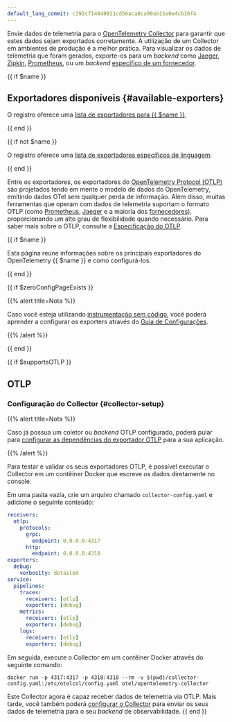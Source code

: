 ```yaml
---
default_lang_commit: c392c714849921cd56aca8ca99ab11e0e4cb16f4
---
```


Envie dados de telemetria para o [OpenTelemetry Collector](/docs/collector/)
para garantir que estes dados sejam exportados corretamente. A utilização de um
Collector em ambientes de produção é a melhor prática. Para visualizar os dados
de telemetria que foram gerados, exporte-os para um _backend_ como
[Jaeger](https://jaegertracing.io/), [Zipkin](https://zipkin.io/),
[Prometheus](https://prometheus.io/), ou um _backend_
[específico de um fornecedor](/ecosystem/vendors/).

{{ if $name }}

## Exportadores disponíveis {#available-exporters}

O registro oferece uma [lista de exportadores para {{ $name }}][reg].

{{ end }}

{{ if not $name }}

O registro oferece uma [lista de exportadores específicos de linguagem][reg].

{{ end }}

Entre os exportadores, os exportadores do [OpenTelemetry Protocol (OTLP)][OTLP]
são projetados tendo em mente o modelo de dados do OpenTelemetry, emitindo dados
OTel sem qualquer perda de informação. Além disso, muitas ferramentas que operam
com dados de telemetria suportam o formato OTLP (como [Prometheus], [Jaeger] e a
maioria dos [fornecedores]), proporcionando um alto grau de flexibilidade quando
necessário. Para saber mais sobre o OTLP, consulte a [Especificação do
OTLP][OTLP].

[Jaeger]: /blog/2022/jaeger-native-otlp/
[OTLP]: /docs/specs/otlp/
[Prometheus]:
  https://prometheus.io/docs/prometheus/2.55/feature_flags/#otlp-receiver
[reg]: </ecosystem/registry/?component=exporter&language={{ $lang }}>
[fornecedores]: /ecosystem/vendors/

{{ if $name }}

Esta página reúne informações sobre os principais exportadores do OpenTelemetry
{{ $name }} e como configurá-los.

{{ end }}

{{ if $zeroConfigPageExists }}

{{% alert title=Nota %}}

Caso você esteja utilizando
[instrumentação sem código](</docs/zero-code/{{ $langIdAsPath }}>), você poderá
aprender a configurar os exporters através do
[Guia de Configurações](</docs/zero-code/{{ $langIdAsPath }}/configuration/>).

{{% /alert %}}

{{ end }}

{{ if $supportsOTLP }}

## OTLP

### Configuração do Collector {#collector-setup}

{{% alert title=Nota %}}

Caso já possua um coletor ou _backend_ OTLP configurado, poderá pular para
[configurar as dependências do exportador OTLP](#otlp-dependencies) para a sua
aplicação.

{{% /alert %}}

Para testar e validar os seus exportadores OTLP, é possível executar o Collector
em um contêiner Docker que escreve os dados diretamente no console.

Em uma pasta vazia, crie um arquivo chamado `collector-config.yaml` e adicione o
seguinte conteúdo:

```yaml
receivers:
  otlp:
    protocols:
      grpc:
        endpoint: 0.0.0.0:4317
      http:
        endpoint: 0.0.0.0:4318
exporters:
  debug:
    verbosity: detailed
service:
  pipelines:
    traces:
      receivers: [otlp]
      exporters: [debug]
    metrics:
      receivers: [otlp]
      exporters: [debug]
    logs:
      receivers: [otlp]
      exporters: [debug]
```

Em seguida, execute o Collector em um contêiner Docker através do seguinte
comando:

```shell
docker run -p 4317:4317 -p 4318:4318 --rm -v $(pwd)/collector-config.yaml:/etc/otelcol/config.yaml otel/opentelemetry-collector
```

Este Collector agora é capaz receber dados de telemetria via OTLP. Mais tarde,
você também poderá [configurar o Collector](/docs/collector/configuration) para
enviar os seus dados de telemetria para o seu _backend_ de observabilidade.
{{ end }}
